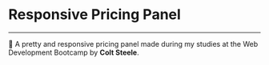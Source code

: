 # Responsive Pricing Panel

---

:name_badge: A pretty and responsive pricing panel made during my studies at the Web Development Bootcamp by **Colt Steele**.
